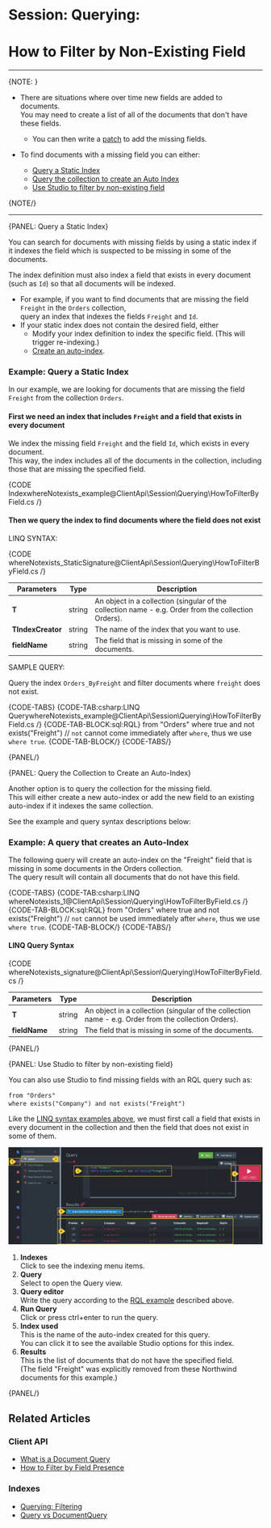 ﻿# Session: Querying: 
# How to Filter by Non-Existing Field  

---

{NOTE: }

* There are situations where over time new fields are added to documents.  
  You may need to create a list of all of the documents that don't have these fields.  
   * You can then write a [patch](../../../client-api/operations/patching/set-based#update-by-static-index-query-result) 
     to add the missing fields.

* To find documents with a missing field you can either:
   * [Query a Static Index](../../../client-api/session/querying/how-to-filter-by-non-existing-field#query-a-static-index)  
   * [Query the collection to create an Auto Index](../../../client-api/session/querying/how-to-filter-by-non-existing-field#query-the-collection-to-create-an-auto-index) 
   * [Use Studio to filter by non-existing field](../../../client-api/session/querying/how-to-filter-by-non-existing-field#use-studio-to-filter-by-non-existing-field)  


{NOTE/}

---

{PANEL: Query a Static Index}

You can search for documents with missing fields by using a static index if it indexes the field which is 
suspected to be missing in some of the documents.  

The index definition must also index a field that exists in every document (such as `Id`) so that all documents will be indexed.  

* For example, if you want to find documents that are missing the field `Freight` in the `Orders` collection,  
  query an index that indexes the fields `Freight` and `Id`. 
* If your static index does not contain the desired field, either
   * Modify your index definition to index the specific field.  (This will trigger re-indexing.)
   * [Create an auto-index](../../../client-api/session/querying/how-to-filter-by-non-existing-field#query-the-collection-to-create-an-auto-index). 
     
### Example: Query a Static Index

In our example, we are looking for documents that are missing the field `Freight` from the collection `Orders`.  

#### First we need an index that includes `Freight` and a field that exists in every document

We index the missing field `Freight` and the field `Id`, which exists in every document.  
This way, the index includes all of the documents in the collection, 
including those that are missing the specified field.

{CODE IndexwhereNotexists_example@ClientApi\Session\Querying\HowToFilterByField.cs /}

#### Then we query the index to find documents where the field does not exist

LINQ SYNTAX:

{CODE whereNotexists_StaticSignature@ClientApi\Session\Querying\HowToFilterByField.cs /}

| Parameters | Type | Description |
| -- | - | -- |
| **T** | string | An object in a collection (singular of the collection name - e.g. Order from the collection Orders). |
| **TIndexCreator** | string | The name of the index that you want to use. |
| **fieldName**| string | The field that is missing in some of the documents. |

SAMPLE QUERY:

Query the index `Orders_ByFreight` and filter documents where `freight` does not exist.  

{CODE-TABS}
{CODE-TAB:csharp:LINQ QuerywhereNotexists_example@ClientApi\Session\Querying\HowToFilterByField.cs /}
{CODE-TAB-BLOCK:sql:RQL}
from "Orders" 
where true and not exists("Freight")
// `not` cannot come immediately after `where`, thus we use `where true`.
{CODE-TAB-BLOCK/}
{CODE-TABS/}






{PANEL/}

{PANEL: Query the Collection to Create an Auto-Index}

Another option is to query the collection for the missing field.  
This will either create a new auto-index or add the new field to an existing auto-index if it indexes the same collection.  

See the example and query syntax descriptions below:

### Example: A query that creates an Auto-Index

The following query will create an auto-index on the "Freight" field 
that is missing in some documents in the Orders collection.  
The query result will contain all documents that do not have this field.  

{CODE-TABS}
{CODE-TAB:csharp:LINQ whereNotexists_1@ClientApi\Session\Querying\HowToFilterByField.cs /}
{CODE-TAB-BLOCK:sql:RQL}
from "Orders" 
where true and not exists("Freight")
// `not` cannot be used immediately after `where`, thus we use `where true`.
{CODE-TAB-BLOCK/}
{CODE-TABS/}

#### LINQ Query Syntax

{CODE whereNotexists_signature@ClientApi\Session\Querying\HowToFilterByField.cs /}

| Parameters | Type | Description |
| -- | - | -- |
| **T** | string | An object in a collection (singular of the collection name - e.g. Order from the collection Orders). |
| **fieldName** | string | The field that is missing in some of the documents. |


{PANEL/}


{PANEL: Use Studio to filter by non-existing field}

You can also use Studio to find missing fields with an RQL query such as:  

```
from "Orders"  
where exists("Company") and not exists("Freight")
```

Like the [LINQ syntax examples above](../../../client-api/session/querying/how-to-filter-by-non-existing-field#query-a-static-index), 
we must first call a field that exists in every document in the collection 
and then the field that does not exist in some of them.

![List Documents Without a Specified Field](images/non-existing-field-studio-rql.png "List Documents Without a Specified Field")

1. **Indexes**  
   Click to see the indexing menu items.
2. **Query**  
   Select to open the Query view.
3. **Query editor**  
   Write the query according to the [RQL example](../../../client-api/session/querying/how-to-filter-by-non-existing-field#example-a-query-that-creates-an-auto-index) described above.  
4. **Run Query**  
   Click or press ctrl+enter to run the query.
5. **Index used**  
   This is the name of the auto-index created for this query.  
   You can click it to see the available Studio options for this index.  
6. **Results**  
   This is the list of documents that do not have the specified field.  
   (The field "Freight" was explicitly removed from these Northwind documents for this example.)

{PANEL/}

## Related Articles

### Client API

- [What is a Document Query](../../../client-api/session/querying/document-query/what-is-document-query)
- [How to Filter by Field Presence](../../../client-api/session/querying/how-to-filter-by-field)

### Indexes

- [Querying: Filtering](../../../indexes/querying/filtering)
- [Query vs DocumentQuery](../../../indexes/querying/query-vs-document-query)
